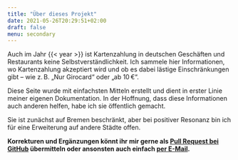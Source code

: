 ```yaml
---
title: "Über dieses Projekt"
date: 2021-05-26T20:29:51+02:00
draft: false
menu: secondary
---
```


Auch im Jahr {{< year >}} ist Kartenzahlung in deutschen Geschäften und Restaurants keine Selbstverständlichkeit. Ich sammele hier Informationen, wo Kartenzahlung akzeptiert wird und ob es dabei lästige Einschränkungen gibt – wie z. B. „Nur Girocard“ oder „ab 10 €“.

Diese Seite wurde mit einfachsten Mitteln erstellt und dient in erster Linie meiner eigenen Dokumentation. In der Hoffnung, dass diese Informationen auch anderen helfen, habe ich sie öffentlich gemacht.

Sie ist zunächst auf Bremen beschränkt, aber bei positiver Resonanz bin ich für eine Erweiterung auf andere Städte offen.

**Korrekturen und Ergänzungen könnt ihr mir gerne als [Pull Request bei GitHub](https://github.com/aaronk6) übermitteln oder ansonsten auch einfach [per E-Mail](mailto:aaron@bremen-ohne-bargeld.de).**
